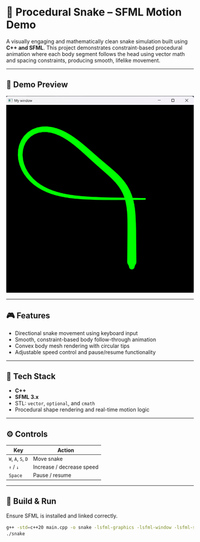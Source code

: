 # 🐍 Procedural Snake – SFML Motion Demo

A visually engaging and mathematically clean snake simulation built using **C++ and SFML**. This project demonstrates constraint-based procedural animation where each body segment follows the head using vector math and spacing constraints, producing smooth, lifelike movement.

---

## 📸 Demo Preview

![Snake Preview](images/snake_demo.png)

---

## 🎮 Features

- Directional snake movement using keyboard input
- Smooth, constraint-based body follow-through animation
- Convex body mesh rendering with circular tips
- Adjustable speed control and pause/resume functionality

---

## 🧪 Tech Stack

- **C++**
- **SFML 3.x**
- STL: `vector`, `optional`, and `cmath`
- Procedural shape rendering and real-time motion logic

---

## ⚙️ Controls

| Key                | Action               |
|--------------------|----------------------|
| `W`, `A`, `S`, `D` | Move snake            |
| `↑` / `↓`          | Increase / decrease speed |
| `Space`            | Pause / resume        |

---

## 🚀 Build & Run

Ensure SFML is installed and linked correctly.

```bash
g++ -std=c++20 main.cpp -o snake -lsfml-graphics -lsfml-window -lsfml-system
./snake
